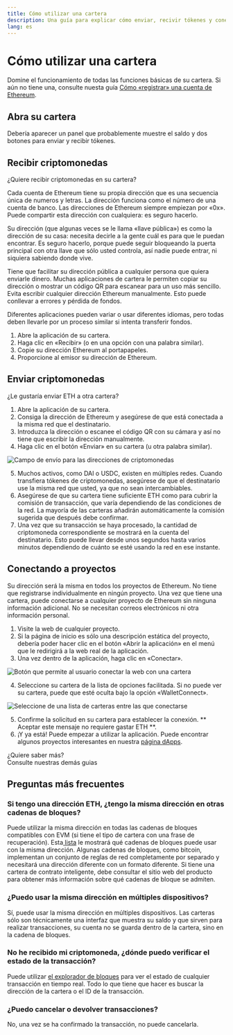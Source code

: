 ```yaml
---
title: Cómo utilizar una cartera
description: Una guía para explicar cómo enviar, recivir tókenes y conectarse con proyectos de web3.
lang: es
---
```


# Cómo utilizar una cartera

Domine el funcionamiento de todas las funciones básicas de su cartera. Si aún no tiene una, consulte nuesta guía [ Cómo «registrar» una cuenta de Ethereum](/guides/how-to-register-an-ethereum-account/).

## Abra su cartera

Debería aparecer un panel que probablemente muestre el saldo y dos botones para enviar y recibir tókenes.

## Recibir criptomonedas

¿Quiere recibir criptomonedas en su cartera?

Cada cuenta de Ethereum tiene su propia dirección que es una secuencia única de numeros y letras. La dirección funciona como el número de una cuenta de banco. Las direcciones de Ethereum siempre empiezan por «0x». Puede compartir esta dirección con cualquiera: es seguro hacerlo.

Su dirección (que algunas veces se le llama «llave pública») es como la dirección de su casa: necesita decirle a la gente cuál es para que le puedan encontrar. Es seguro hacerlo, porque puede seguir bloqueando la puerta principal con otra llave que sólo usted controla, así nadie puede entrar, ni siquiera sabiendo donde vive.

Tiene que facilitar su dirección pública a cualquier persona que quiera enviarle dinero. Muchas aplicaciones de cartera le permiten copiar su dirección o mostrar un código QR para escanear para un uso más sencillo. Evita escribir cualquier dirección Ethereum manualmente. Esto puede conllevar a errores y pérdida de fondos.

Diferentes aplicaciones pueden variar o usar diferentes idiomas, pero todas deben llevarle por un proceso similar si intenta transferir fondos.

1. Abre la aplicación de su cartera.
2. Haga clic en «Recibir» (o en una opción con una palabra similar).
3. Copie su dirección Ethereum al portapapeles.
4. Proporcione al emisor su dirección de Ethereum.

## Enviar criptomonedas

¿Le gustaría enviar ETH a otra cartera?

1. Abre la aplicación de su cartera.
2. Consiga la dirección de Ethereum y asegúrese de que está conectada a la misma red que el destinatario.
3. Introduzca la dirección o escanee el código QR con su cámara y así no tiene que escribir la dirección manualmente.
4. Haga clic en el botón «Enviar» en su cartera (u otra palabra similar).

![Campo de envío para las direcciones de criptomonedas](./send.png)
<br/>

5. Muchos activos, como DAI o USDC, existen en múltiples redes. Cuando transfiera tókenes de criptomonedas, asegúrese de que el destinatario use la misma red que usted, ya que no sean intercambiables.
6. Asegúrese de que su cartera tiene suficiente ETH como para cubrir la comisión de transacción, que varía dependiendo de las condiciones de la red. La mayoría de las carteras añadirán automáticamente la comisión sugerida que después debe confirmar.
7. Una vez que su transacción se haya procesado, la cantidad de criptomoneda correspondiente se mostrará en la cuenta del destinatario. Esto puede llevar desde unos segundos hasta varios minutos dependiendo de cuánto se esté usando la red en ese instante.

## Conectando a proyectos

Su dirección será la misma en todos los proyectos de Ethereum. No tiene que registrarse individualmente en ningún proyecto. Una vez que tiene una cartera, puede conectarse a cualquier proyecto de Ethereum sin ninguna información adicional. No se necesitan correos electrónicos ni otra información personal.

1. Visite la web de cualquier proyecto.
2. Si la página de inicio es sólo una descripción estática del proyecto, debería poder hacer clic en el botón «Abrir la aplicación» en el menú que le redirigirá a la web real de la aplicación.
3. Una vez dentro de la aplicación, haga clic en «Conectar».

![Botón que permite al usuario conectar la web con una cartera](./connect1.png)

4. Seleccione su cartera de la lista de opciones facilitada. Si no puede ver su cartera, puede que esté oculta bajo la opción «WalletConnect».

![Seleccione de una lista de carteras entre las que conectarse](./connect2.png)

5. Confirme la solicitud en su cartera para establecer la conexión. ** Aceptar este mensaje no requiere gastar ETH **.
6. ¡Y ya está! Puede empezar a utilizar la aplicación. Puede encontrar algunos proyectos interesantes en nuestra [ página dApps](/dapps/#explore). <br />

<InfoBanner shouldSpaceBetween emoji=":eyes:">
  <div>¿Quiere saber más?</div>
  <ButtonLink to="/guides/">
    Consulte nuestras demás guias
  </ButtonLink>
</InfoBanner>

## Preguntas más frecuentes

### Si tengo una dirección ETH, ¿tengo la misma dirección en otras cadenas de bloques?

Puede utilizar la misma dirección en todas las cadenas de bloques compatibles con EVM (si tiene el tipo de cartera con una frase de recuperación). Esta[ lista](https://chainlist.org/) le mostrará qué cadenas de bloques puede usar con la misma dirección. Algunas cadenas de bloques, como bitcoin, implementan un conjunto de reglas de red completamente por separado y necesitará una dirección diferente con un formato diferente. Si tiene una cartera de contrato inteligente, debe consultar el sitio web del producto para obtener más información sobre qué cadenas de bloque se admiten.

### ¿Puedo usar la misma dirección en múltiples dispositivos?

Sí, puede usar la misma dirección en múltiples dispositivos. Las carteras sólo son técnicamente una interfaz que muestra su saldo y que sirven para realizar transacciones, su cuenta no se guarda dentro de la cartera, sino en la cadena de bloques.

### No he recibido mi criptomoneda, ¿dónde puedo verificar el estado de la transacción?

Puede utilizar [ el explorador de bloques](/developers/docs/data-and-analytics/block-explorers/) para ver el estado de cualquier transacción en tiempo real. Todo lo que tiene que hacer es buscar la dirección de la cartera o el ID de la transacción.

### ¿Puedo cancelar o devolver transacciones?

No, una vez se ha confirmado la transacción, no puede cancelarla.
